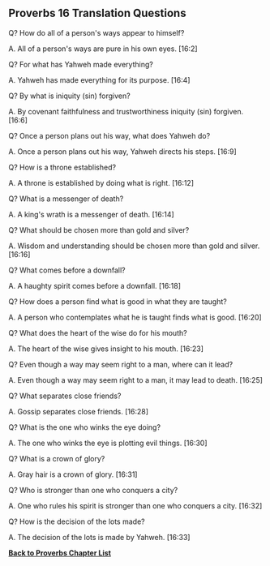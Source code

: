 ## Proverbs 16 Translation Questions ##

Q? How do all of a person's ways appear to himself?

A. All of a person's ways are pure in his own eyes. [16:2]

Q? For what has Yahweh made everything?

A. Yahweh has made everything for its purpose. [16:4]

Q? By what is iniquity (sin) forgiven?

A. By covenant faithfulness and trustworthiness iniquity (sin) forgiven. [16:6]

Q? Once a person plans out his way, what does Yahweh do?

A. Once a person plans out his way, Yahweh directs his steps. [16:9]

Q? How is a throne established?

A. A throne is established by doing what is right. [16:12]

Q? What is a messenger of death?

A. A king's wrath is a messenger of death. [16:14]

Q? What should be chosen more than gold and silver?

A. Wisdom and understanding should be chosen more than gold and silver. [16:16]

Q? What comes before a downfall?

A. A haughty spirit comes before a downfall. [16:18]

Q? How does a person find what is good in what they are taught?

A. A person who contemplates what he is taught finds what is good. [16:20]

Q? What does the heart of the wise do for his mouth?

A. The heart of the wise gives insight to his mouth. [16:23]

Q? Even though a way may seem right to a man, where can it lead?

A. Even though a way may seem right to a man, it may lead to death. [16:25]

Q? What separates close friends?

A. Gossip separates close friends. [16:28]

Q? What is the one who winks the eye doing?

A. The one who winks the eye is plotting evil things. [16:30]

Q? What is a crown of glory?

A. Gray hair is a crown of glory. [16:31]

Q? Who is stronger than one who conquers a city?

A. One who rules his spirit is stronger than one who conquers a city. [16:32]

Q? How is the decision of the lots made?

A. The decision of the lots is made by Yahweh. [16:33]

__[Back to Proverbs Chapter List](./)__

